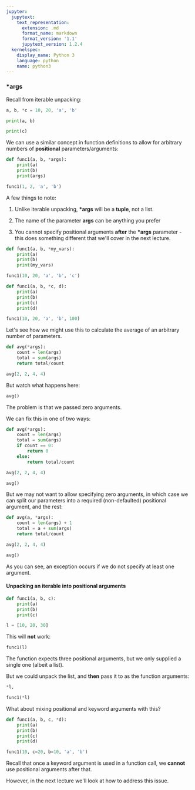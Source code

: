 ```yaml
---
jupyter:
  jupytext:
    text_representation:
      extension: .md
      format_name: markdown
      format_version: '1.1'
      jupytext_version: 1.2.4
  kernelspec:
    display_name: Python 3
    language: python
    name: python3
---
```


### \*args


Recall from iterable unpacking:

```python
a, b, *c = 10, 20, 'a', 'b'
```

```python
print(a, b)
```

```python
print(c)
```

We can use a similar concept in function definitions to allow for arbitrary numbers of **positional** parameters/arguments:

```python
def func1(a, b, *args):
    print(a)
    print(b)
    print(args)
```

```python
func1(1, 2, 'a', 'b')
```

A few things to note:


1. Unlike iterable unpacking, **\*args** will be a **tuple**, not a list.

2. The name of the parameter **args** can be anything you prefer

3. You cannot specify positional arguments **after** the **\*args** parameter - this does something different that we'll cover in the next lecture.

```python
def func1(a, b, *my_vars):
    print(a)
    print(b)
    print(my_vars)
```

```python
func1(10, 20, 'a', 'b', 'c')
```

```python
def func1(a, b, *c, d):
    print(a)
    print(b)
    print(c)
    print(d)
```

```python
func1(10, 20, 'a', 'b', 100)
```

Let's see how we might use this to calculate the average of an arbitrary number of parameters.

```python
def avg(*args):
    count = len(args)
    total = sum(args)
    return total/count
```

```python
avg(2, 2, 4, 4)
```

But watch what happens here:

```python
avg()
```

The problem is that we passed zero arguments.

We can fix this in one of two ways:

```python
def avg(*args):
    count = len(args)
    total = sum(args)
    if count == 0:
        return 0
    else:
        return total/count
```

```python
avg(2, 2, 4, 4)
```

```python
avg()
```

But we may not want to allow specifying zero arguments, in which case we can split our parameters into a required (non-defaulted) positional argument, and the rest:

```python
def avg(a, *args):
    count = len(args) + 1
    total = a + sum(args)
    return total/count
```

```python
avg(2, 2, 4, 4)
```

```python
avg()
```

As you can see, an exception occurs if we do not specify at least one argument.


#### Unpacking an iterable into positional arguments

```python
def func1(a, b, c):
    print(a)
    print(b)
    print(c)
```

```python
l = [10, 20, 30]
```

This will **not** work:

```python
func1(l)
```

The function expects three positional arguments, but we only supplied a single one (albeit a list).

But we could unpack the list, and **then** pass it to as the function arguments:

```python
*l,
```

```python
func1(*l)
```

What about mixing positional and keyword arguments with this?

```python
def func1(a, b, c, *d):
    print(a)
    print(b)
    print(c)
    print(d)
```

```python
func1(10, c=20, b=10, 'a', 'b')
```

Recall that once a keyword argument is used in a function call, we **cannot** use positional arguments after that. 

However, in the next lecture we'll look at how to address this issue.
